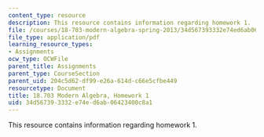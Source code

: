 ```yaml
---
content_type: resource
description: This resource contains information regarding homework 1.
file: /courses/18-703-modern-algebra-spring-2013/34d567393332e74ed6ab06423400c8a1_MIT18_703S13_h1.pdf
file_type: application/pdf
learning_resource_types:
- Assignments
ocw_type: OCWFile
parent_title: Assignments
parent_type: CourseSection
parent_uid: 204c5d62-df99-e26a-614d-c66e5cfbe449
resourcetype: Document
title: 18.703 Modern Algebra, Homework 1
uid: 34d56739-3332-e74e-d6ab-06423400c8a1
---
```

This resource contains information regarding homework 1.

